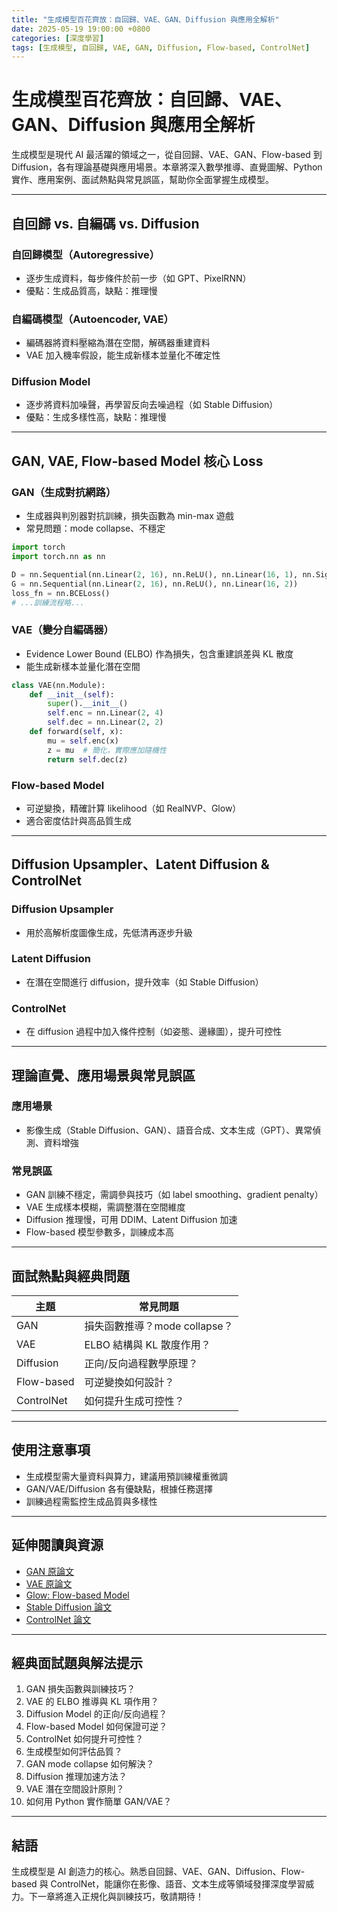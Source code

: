 ```yaml
---
title: "生成模型百花齊放：自回歸、VAE、GAN、Diffusion 與應用全解析"
date: 2025-05-19 19:00:00 +0800
categories: [深度學習]
tags: [生成模型, 自回歸, VAE, GAN, Diffusion, Flow-based, ControlNet]
---
```


# 生成模型百花齊放：自回歸、VAE、GAN、Diffusion 與應用全解析

生成模型是現代 AI 最活躍的領域之一，從自回歸、VAE、GAN、Flow-based 到 Diffusion，各有理論基礎與應用場景。本章將深入數學推導、直覺圖解、Python 實作、應用案例、面試熱點與常見誤區，幫助你全面掌握生成模型。

---

## 自回歸 vs. 自編碼 vs. Diffusion

### 自回歸模型（Autoregressive）

- 逐步生成資料，每步條件於前一步（如 GPT、PixelRNN）
- 優點：生成品質高，缺點：推理慢

### 自編碼模型（Autoencoder, VAE）

- 編碼器將資料壓縮為潛在空間，解碼器重建資料
- VAE 加入機率假設，能生成新樣本並量化不確定性

### Diffusion Model

- 逐步將資料加噪聲，再學習反向去噪過程（如 Stable Diffusion）
- 優點：生成多樣性高，缺點：推理慢

---

## GAN, VAE, Flow-based Model 核心 Loss

### GAN（生成對抗網路）

- 生成器與判別器對抗訓練，損失函數為 min-max 遊戲
- 常見問題：mode collapse、不穩定

```python
import torch
import torch.nn as nn

D = nn.Sequential(nn.Linear(2, 16), nn.ReLU(), nn.Linear(16, 1), nn.Sigmoid())
G = nn.Sequential(nn.Linear(2, 16), nn.ReLU(), nn.Linear(16, 2))
loss_fn = nn.BCELoss()
# ...訓練流程略...
```

### VAE（變分自編碼器）

- Evidence Lower Bound (ELBO) 作為損失，包含重建誤差與 KL 散度
- 能生成新樣本並量化潛在空間

```python
class VAE(nn.Module):
    def __init__(self):
        super().__init__()
        self.enc = nn.Linear(2, 4)
        self.dec = nn.Linear(2, 2)
    def forward(self, x):
        mu = self.enc(x)
        z = mu  # 簡化，實際應加隨機性
        return self.dec(z)
```

### Flow-based Model

- 可逆變換，精確計算 likelihood（如 RealNVP、Glow）
- 適合密度估計與高品質生成

---

## Diffusion Upsampler、Latent Diffusion & ControlNet

### Diffusion Upsampler

- 用於高解析度圖像生成，先低清再逐步升級

### Latent Diffusion

- 在潛在空間進行 diffusion，提升效率（如 Stable Diffusion）

### ControlNet

- 在 diffusion 過程中加入條件控制（如姿態、邊緣圖），提升可控性

---

## 理論直覺、應用場景與常見誤區

### 應用場景

- 影像生成（Stable Diffusion、GAN）、語音合成、文本生成（GPT）、異常偵測、資料增強

### 常見誤區

- GAN 訓練不穩定，需調參與技巧（如 label smoothing、gradient penalty）
- VAE 生成樣本模糊，需調整潛在空間維度
- Diffusion 推理慢，可用 DDIM、Latent Diffusion 加速
- Flow-based 模型參數多，訓練成本高

---

## 面試熱點與經典問題

| 主題         | 常見問題 |
|--------------|----------|
| GAN          | 損失函數推導？mode collapse？ |
| VAE          | ELBO 結構與 KL 散度作用？ |
| Diffusion    | 正向/反向過程數學原理？ |
| Flow-based   | 可逆變換如何設計？ |
| ControlNet   | 如何提升生成可控性？ |

---

## 使用注意事項

* 生成模型需大量資料與算力，建議用預訓練權重微調
* GAN/VAE/Diffusion 各有優缺點，根據任務選擇
* 訓練過程需監控生成品質與多樣性

---

## 延伸閱讀與資源

* [GAN 原論文](https://arxiv.org/abs/1406.2661)
* [VAE 原論文](https://arxiv.org/abs/1312.6114)
* [Glow: Flow-based Model](https://arxiv.org/abs/1807.03039)
* [Stable Diffusion 論文](https://arxiv.org/abs/2112.10752)
* [ControlNet 論文](https://arxiv.org/abs/2302.05543)

---

## 經典面試題與解法提示

1. GAN 損失函數與訓練技巧？
2. VAE 的 ELBO 推導與 KL 項作用？
3. Diffusion Model 的正向/反向過程？
4. Flow-based Model 如何保證可逆？
5. ControlNet 如何提升可控性？
6. 生成模型如何評估品質？
7. GAN mode collapse 如何解決？
8. Diffusion 推理加速方法？
9. VAE 潛在空間設計原則？
10. 如何用 Python 實作簡單 GAN/VAE？

---

## 結語

生成模型是 AI 創造力的核心。熟悉自回歸、VAE、GAN、Diffusion、Flow-based 與 ControlNet，能讓你在影像、語音、文本生成等領域發揮深度學習威力。下一章將進入正規化與訓練技巧，敬請期待！
